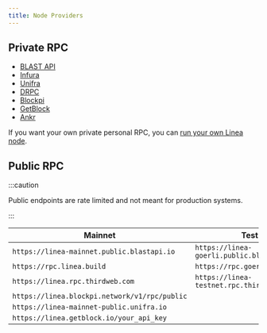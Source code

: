 ```yaml
---
title: Node Providers
---
```


## Private RPC

- [BLAST API](https://blastapi.io/)
- [Infura](https://www.infura.io/)
- [Unifra](https://unifra.io/)
- [DRPC](https://drpc.org/)
- [Blockpi](https://blockpi.io/)
- [GetBlock](https://getblock.io/)
- [Ankr](https://www.ankr.com/remote-procedure-call/)


If you want your own private personal RPC, you can [run your own Linea node](/docs/build-on-linea/run-a-node.mdx).

## Public RPC

:::caution

Public endpoints are rate limited and not meant for production systems.

:::

| Mainnet     | Testnet |
| ----------- | ----------- |
| ```https://linea-mainnet.public.blastapi.io``` | ```https://linea-goerli.public.blastapi.io```
| ```https://rpc.linea.build``` | ```https://rpc.goerli.linea.build``` |
| ```https://linea.rpc.thirdweb.com``` | ```https://linea-testnet.rpc.thirdweb.com``` |
| ```https://linea.blockpi.network/v1/rpc/public``` | |
| ```https://linea-mainnet-public.unifra.io``` | |
| ```https://linea.getblock.io/your_api_key ```|
